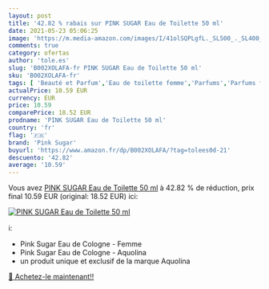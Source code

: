 ```yaml
---
layout: post
title: '42.82 % rabais sur PINK SUGAR Eau de Toilette 50 ml'
date: 2021-05-23 05:06:25
image: 'https://m.media-amazon.com/images/I/41olSQPLgfL._SL500_._SL400_.jpg'
comments: true
category: ofertas
author: 'tole.es'
slug: 'B002XOLAFA-fr PINK SUGAR Eau de Toilette 50 ml'
sku: 'B002XOLAFA-fr'
tags: [ 'Beauté et Parfum','Eau de toilette femme','Parfums','Parfums femme','pink sugar', ]
actualPrice: 10.59 EUR
currency: EUR
price: 10.59
comparePrice: 18.52 EUR
prodname: 'PINK SUGAR Eau de Toilette 50 ml'
country: 'fr'
flag: '🇫🇷'
brand: 'Pink Sugar'
buyurl: 'https://www.amazon.fr/dp/B002XOLAFA/?tag=tolees0d-21'
descuento: '42.82'
average: '10.59'
---
```


Vous avez [PINK SUGAR Eau de Toilette 50 ml](https://www.amazon.fr/dp/B002XOLAFA/?tag=tolees0d-21)  à  42.82 % de réduction, prix final  10.59 EUR (original: 18.52 EUR) ici:

[![PINK SUGAR Eau de Toilette 50 ml](https://m.media-amazon.com/images/I/41olSQPLgfL._SL500_._SL400_.jpg)](https://www.amazon.fr/dp/B002XOLAFA/?tag=tolees0d-21)

ℹ️:

- Pink Sugar Eau de Cologne - Femme
- Pink Sugar Eau de Cologne - Aquolina
- un produit unique et exclusif de la marque Aquolina

[🛒 Achetez-le maintenant!!](https://www.amazon.fr/dp/B002XOLAFA/?tag=tolees0d-21)
